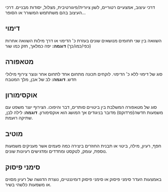 דרכי עיצוב, אמצעיים רטוריים, לשון ציורית/פיגורטיבית, מצלול, יסודות מבניים.
דרכי העיצוב בהם משתתמש המשורר או הסופר...
## דימוי
השוואה בין שני תחומים מנושאים שונים בעזרת כ' הדימוי או דרך מילות השוואה אחרות (כפי/כמו/כך)
**דוגמה:** יפה כמלאך, חזק כמו שור
## מטאפורה
סוג של דימוי ללא כ' הדימוי.
לוקחים תכונה מתחום אחד לתחום אחר ונוצר צירוף מילולי חדש.
**דוגמה:** לב של אבן, מלך המטבח
## אוקסימורון
סוג של מטאפורה המשלבת בין ביטויים סותרים, דבר והיפוכו.
הצירוף יוצר משפט עם משמעות חדשה(פרדוקס) מדובר בניגודים אך המושג הוא אוקסימורון.
**דוגמה:** לילה לבן, שתיקה רועמת.
## מוטיב
חפף, רעיון, מילה, ביטוי או תבנית החוזרים ביצירה כמה פעמים אשר מעניקים משמעות נוספת, עומק, לטקסט ומחדדים ומדגישים רעיונות שונים.

## סימני פיסוק
באמצעות העדר סימני פיסוק או סימני פיסוק דומיננטיים, נוצרת הדגשה של רעיון מסוים או משמעות כלשהי בשיר.
